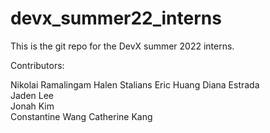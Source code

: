 # devx_summer22_interns
This is the git repo for the DevX summer 2022 interns.

Contributors:

Nikolai Ramalingam 
Halen Stalians 
Eric Huang 
Diana Estrada  
Jaden Lee  
Jonah Kim  
Constantine Wang
Catherine Kang